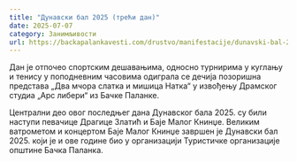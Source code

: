 ```yaml
---
title: "Дунавски бал 2025 (трећи дан)"
date: 2025-07-07
category: Занимљивости
url: https://backapalankavesti.com/drustvo/manifestacije/dunavski-bal-2025-treci-dan/
---
```


Дан је отпочео спортским дешавањима, односно турнирима у куглању и тенису у поподневним часовима одиграла се дечија позоришна представа „Два мчора слатка и мишица Натка“ у извођењу Драмског студиа „Арс либери“ из Бачке Паланке.

Централни део овог последњег дана Дунавског бала 2025. су били наступи певачице Драгице Златић и Баје Малог Книнџе. Великим ватрометом и концертом Баје Малог Книнџе завршен је Дунавски бал 2025. који је и ове године био у организацији Туристичке организације општине Бачка Паланка.

